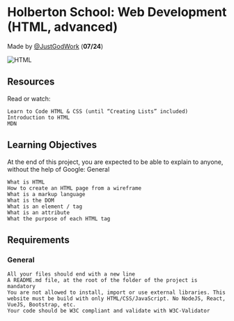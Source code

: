 # Holberton School: Web Development (HTML, advanced)

Made by [@JustGodWork](https://github.com/JustGodWork) (**07/24**)

![HTML](../image/html.png)

## Resources

Read or watch:

    Learn to Code HTML & CSS (until “Creating Lists” included)
    Introduction to HTML
    MDN

## Learning Objectives

At the end of this project, you are expected to be able to explain to anyone, without the help of Google:
General

    What is HTML
    How to create an HTML page from a wireframe
    What is a markup language
    What is the DOM
    What is an element / tag
    What is an attribute
    What the purpose of each HTML tag

## Requirements
###  General

    All your files should end with a new line
    A README.md file, at the root of the folder of the project is mandatory
    You are not allowed to install, import or use external libraries. This website must be build with only HTML/CSS/JavaScript. No NodeJS, React, VueJS, Bootstrap, etc.
    Your code should be W3C compliant and validate with W3C-Validator
